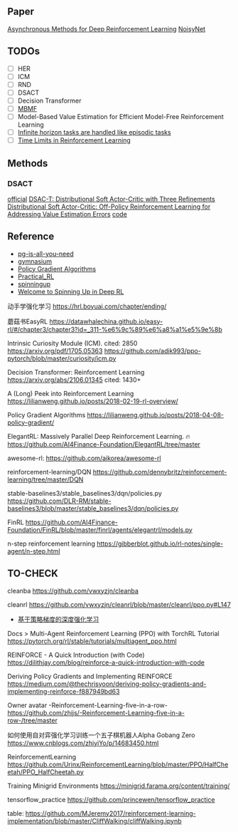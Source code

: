 
## Paper
[Asynchronous Methods for Deep Reinforcement Learning](https://proceedings.mlr.press/v48/mniha16.pdf)
[NoisyNet](https://arxiv.org/pdf/1706.10295)

## TODOs
- [ ] HER
- [ ] ICM
- [ ] RND
- [ ] DSACT
- [ ] Decision Transformer
- [ ] [MBMF](https://sites.google.com/view/mbmf)
- [ ] Model-Based Value Estimation for Efficient Model-Free Reinforcement Learning
- [ ] [Infinite horizon tasks are handled like episodic tasks](https://github.com/DLR-RM/stable-baselines3/issues/284)
- [ ] [Time Limits in Reinforcement Learning](https://arxiv.org/pdf/1712.00378)

## Methods
### DSACT
[official](https://github.com/Jingliang-Duan/DSAC-v2)
[DSAC-T: Distributional Soft Actor-Critic with Three Refinements](https://arxiv.org/abs/2310.05858)
[Distributional Soft Actor-Critic: Off-Policy Reinforcement Learning for Addressing Value Estimation Errors](https://arxiv.org/pdf/2001.02811)
[code](https://github.com/DLR-RM/stable-baselines3/blob/master/stable_baselines3/dsac)


## Reference
- [pg-is-all-you-need](https://github.com/MrSyee/pg-is-all-you-need/blob/master/01.A2C.ipynb)
- [gymnasium](https://gymnasium.farama.org/api/env/)
- [Policy Gradient Algorithms](https://lilianweng.github.io/posts/2018-04-08-policy-gradient/)
- [Practical_RL](https://github.com/yandexdataschool/Practical_RL/blob/master/week09_policy_II/ppo.ipynb)
- [spinningup](https://spinningup.openai.com/en/latest/spinningup/keypapers.html#id106)
- [Welcome to Spinning Up in Deep RL](https://spinningup.openai.com/en/latest/)

动手学强化学习
https://hrl.boyuai.com/chapter/ending/

蘑菇书EasyRL
https://datawhalechina.github.io/easy-rl/#/chapter3/chapter3?id=_311-%e6%9c%89%e6%a8%a1%e5%9e%8b

Intrinsic Curiosity Module (ICM).
cited: 2850
https://arxiv.org/pdf/1705.05363
https://github.com/adik993/ppo-pytorch/blob/master/curiosity/icm.py 

Decision Transformer: Reinforcement Learning 
https://arxiv.org/abs/2106.01345
cited: 1430+

A (Long) Peek into Reinforcement Learning
https://lilianweng.github.io/posts/2018-02-19-rl-overview/

Policy Gradient Algorithms
https://lilianweng.github.io/posts/2018-04-08-policy-gradient/

ElegantRL: Massively Parallel Deep Reinforcement Learning. 🔥
https://github.com/AI4Finance-Foundation/ElegantRL/tree/master 

awesome-rl: https://github.com/aikorea/awesome-rl

reinforcement-learning/DQN
https://github.com/dennybritz/reinforcement-learning/tree/master/DQN

stable-baselines3/stable_baselines3/dqn/policies.py
https://github.com/DLR-RM/stable-baselines3/blob/master/stable_baselines3/dqn/policies.py

FinRL
https://github.com/AI4Finance-Foundation/FinRL/blob/master/finrl/agents/elegantrl/models.py

n-step reinforcement learning
https://gibberblot.github.io/rl-notes/single-agent/n-step.html

## TO-CHECK
cleanba
https://github.com/vwxyzjn/cleanba

cleanrl
https://github.com/vwxyzjn/cleanrl/blob/master/cleanrl/ppo.py#L147 

- [基于策略梯度的深度强化学习](https://yuancl.github.io/2019/02/02/rl/%E5%9F%BA%E4%BA%8E%E7%AD%96%E7%95%A5%E6%A2%AF%E5%BA%A6%E7%9A%84%E6%B7%B1%E5%BA%A6%E5%BC%BA%E5%8C%96%E5%AD%A6%E4%B9%A0/)

Docs > Multi-Agent Reinforcement Learning (PPO) with TorchRL Tutorial
https://pytorch.org/rl/stable/tutorials/multiagent_ppo.html

REINFORCE - A Quick Introduction (with Code)
https://dilithjay.com/blog/reinforce-a-quick-introduction-with-code

Deriving Policy Gradients and Implementing REINFORCE
https://medium.com/@thechrisyoon/deriving-policy-gradients-and-implementing-reinforce-f887949bd63

Owner avatar
-Reinforcement-Learning-five-in-a-row-
https://github.com/zhijs/-Reinforcement-Learning-five-in-a-row-/tree/master

如何使用自对弈强化学习训练一个五子棋机器人Alpha Gobang Zero
https://www.cnblogs.com/zhiyiYo/p/14683450.html

ReinforcementLearning
https://github.com/Urinx/ReinforcementLearning/blob/master/PPO/HalfCheetah/PPO_HalfCheetah.py

Training Minigrid Environments
https://minigrid.farama.org/content/training/

tensorflow_practice
https://github.com/princewen/tensorflow_practice

table:
https://github.com/MJeremy2017/reinforcement-learning-implementation/blob/master/CliffWalking/cliffWalking.ipynb 
